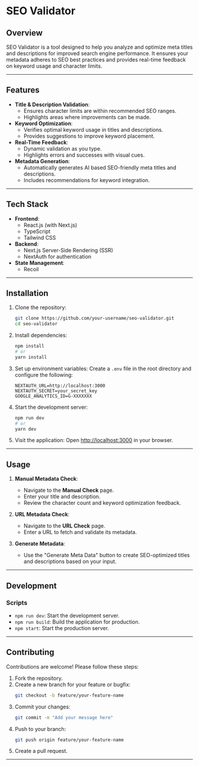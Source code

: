 # SEO Validator

## Overview
SEO Validator is a tool designed to help you analyze and optimize meta titles and descriptions for improved search engine performance. It ensures your metadata adheres to SEO best practices and provides real-time feedback on keyword usage and character limits.

---

## Features
- **Title & Description Validation**:
  - Ensures character limits are within recommended SEO ranges.
  - Highlights areas where improvements can be made.
- **Keyword Optimization**:
  - Verifies optimal keyword usage in titles and descriptions.
  - Provides suggestions to improve keyword placement.
- **Real-Time Feedback**:
  - Dynamic validation as you type.
  - Highlights errors and successes with visual cues.
- **Metadata Generation**:
  - Automatically generates AI based SEO-friendly meta titles and descriptions.
  - Includes recommendations for keyword integration.

---

## Tech Stack
- **Frontend**:
  - React.js (with Next.js)
  - TypeScript
  - Tailwind CSS
- **Backend**:
  - Next.js Server-Side Rendering (SSR)
  - NextAuth for authentication
- **State Management**:
  - Recoil

---

## Installation

1. Clone the repository:
   ```bash
   git clone https://github.com/your-username/seo-validator.git
   cd seo-validator
   ```

2. Install dependencies:
   ```bash
   npm install
   # or
   yarn install
   ```

3. Set up environment variables:
   Create a `.env` file in the root directory and configure the following:
   ```env
   NEXTAUTH_URL=http://localhost:3000
   NEXTAUTH_SECRET=your_secret_key
   GOOGLE_ANALYTICS_ID=G-XXXXXXX
   ```

4. Start the development server:
   ```bash
   npm run dev
   # or
   yarn dev
   ```

5. Visit the application:
   Open [http://localhost:3000](http://localhost:3000) in your browser.

---

## Usage
1. **Manual Metadata Check**:
   - Navigate to the **Manual Check** page.
   - Enter your title and description.
   - Review the character count and keyword optimization feedback.

2. **URL Metadata Check**:
   - Navigate to the **URL Check** page.
   - Enter a URL to fetch and validate its metadata.

3. **Generate Metadata**:
   - Use the "Generate Meta Data" button to create SEO-optimized titles and descriptions based on your input.

---

## Development

### Scripts
- `npm run dev`: Start the development server.
- `npm run build`: Build the application for production.
- `npm start`: Start the production server.

---

## Contributing
Contributions are welcome! Please follow these steps:
1. Fork the repository.
2. Create a new branch for your feature or bugfix:
   ```bash
   git checkout -b feature/your-feature-name
   ```
3. Commit your changes:
   ```bash
   git commit -m "Add your message here"
   ```
4. Push to your branch:
   ```bash
   git push origin feature/your-feature-name
   ```
5. Create a pull request.

---

